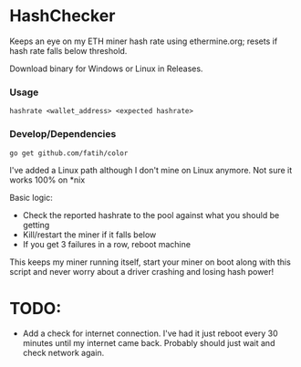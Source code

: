 # HashChecker
Keeps an eye on my ETH miner hash rate using ethermine.org; resets if hash rate falls below threshold.

Download binary for Windows or Linux in Releases.

### Usage
```
hashrate <wallet_address> <expected hashrate>
```
### Develop/Dependencies
```
go get github.com/fatih/color
```
I've added a Linux path although I don't mine on Linux anymore. Not sure it works 100% on *nix

Basic logic:
  - Check the reported hashrate to the pool against what you should be getting
  - Kill/restart the miner if it falls below
  - If you get 3 failures in a row, reboot machine

This keeps my miner running itself, start your miner on boot along with this script and never worry about a driver crashing and losing hash power!

# TODO:
- Add a check for internet connection. I've had it just reboot every 30 minutes until my internet came back. Probably should just wait and check network again.
